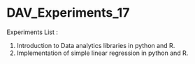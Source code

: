 # DAV_Experiments_17
Experiments List :
1. Introduction to Data analytics libraries in python and R.
2. Implementation of simple linear regression in python and R.
